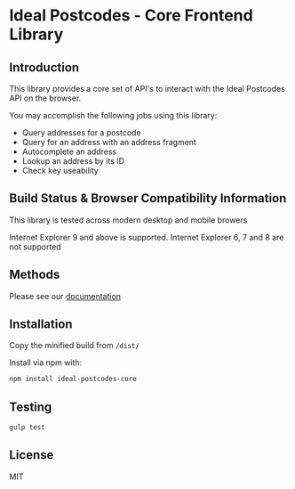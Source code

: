 # Ideal Postcodes - Core Frontend Library

## Introduction

This library provides a core set of API's to interact with the Ideal Postcodes API on the browser. 

You may accomplish the following jobs using this library:

- Query addresses for a postcode
- Query for an address with an address fragment
- Autocomplete an address
- Lookup an address by its ID
- Check key useability

## Build Status & Browser Compatibility Information

This library is tested across modern desktop and mobile browers

Internet Explorer 9 and above is supported. Internet Explorer 6, 7 and 8 are not supported

## Methods

Please see our [documentation](https://ideal-postcodes.co.uk/documentation/ideal-postcodes-core)

## Installation

Copy the minified build from `/dist/`

Install via npm with:

```bash
npm install ideal-postcodes-core
```

## Testing

```bash
gulp test
```

## License

MIT
